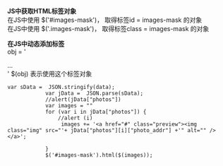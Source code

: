 **JS中获取HTML标签对象**  
在JS中使用 $('#images-mask')， 取得标签id    = images-mask 的对象  
在JS中使用 $('.images-mask')， 取得标签class = images-mask 的对象  

**在JS中动态添加标签**  
obj = '<div>...</div>'
$(obj) 表示使用这个标签对象  
```
var sData =  JSON.stringify(data);
            var jData =  JSON.parse(sData);
            //alert(jData["photos"])
            var images = ""
            for (var i in jData["photos"]) {
                //alert (i)
                 images += '<a href="#" class="preview"><img class="img" src="'+ jData["photos"][i]["photo_addr"] +'" alt="" /></a>';

            }
            $('#images-mask').html($(images));
```
